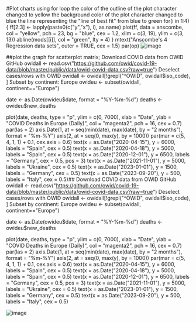 
#Plot charts using for loop
the color of the outline of the plot character changed to yellow
the background color of the plot character changed to blue
the line representing the "line of best fit" from blue to green
for(i in 1:4) {
  ff[2:3] <- lapply(paste0(c("y","x"), i), as.name)
  plot(ff, data = anscombe, col = "yellow", pch = 23, bg = "blue", cex = 1.2,
       xlim = c(3, 19), ylim = c(3, 13))
  abline(mods[[i]], col = "green", lty = 4)
}
mtext("Anscombe's 4 Regression data sets", outer = TRUE, cex = 1.5)
par(op)
![image](https://github.com/yichao2022/yichao202310.github.io/assets/113857588/bed0d4ba-a05b-49c6-84be-fdd83f7537c7)

##plot the graph for scatterplot matrix;
 Download COVID data from OWID GitHub
owidall <- read.csv("https://github.com/owid/covid-19-data/blob/master/public/data/owid-covid-data.csv?raw=true")
 Deselect cases/rows with OWID
owidall <- owidall[!grepl("^OWID", owidall$iso_code), ]
Subset by continent: Europe
owideu <- subset(owidall, continent=="Europe")

date <- as.Date(owideu$date, format = "%Y-%m-%d")
deaths <- owideu$new_deaths

plot(date, deaths, type = "p", ylim = c(0, 7000), xlab = "Date",
     ylab = "COVID Deaths in Europe (Daily)", col = "magenta2", pch = 16, 
     cex = 0.7)
par(las = 2)
axis.Date(1, at = seq(min(date), max(date), by = "2 months"), 
          format = "%m-%Y")
axis(2, at = seq(0, max(y), by = 1000))
par(mar = c(5, 4, 1, 1) + 0.1, cex.axis = 0.6)
text(x = as.Date("2020-04-15"), y = 6000, labels = "Spain", cex = 0.5)
text(x = as.Date("2020-04-18"), y = 5000, labels = "Spain", cex = 0.5)
text(x = as.Date("2020-12-01"), y = 6500, labels = "Germany", cex = 0.5,
     pos = 3)
text(x = as.Date("2021-11-01"), y = 5000, labels = "Ukraine", cex = 0.5)
text(x = as.Date("2023-01-01"), y = 1500, labels = "Germany", cex = 0.5)
text(x = as.Date("2023-09-20"), y = 500, labels = "Italy", cex = 0.5)## Download COVID data from OWID GitHub
owidall <- read.csv("https://github.com/owid/covid-19-data/blob/master/public/data/owid-covid-data.csv?raw=true")
 Deselect cases/rows with OWID
owidall <- owidall[!grepl("^OWID", owidall$iso_code), ]
 Subset by continent: Europe
owideu <- subset(owidall, continent=="Europe")

date <- as.Date(owideu$date, format = "%Y-%m-%d")
deaths <- owideu$new_deaths

plot(date, deaths, type = "p", ylim = c(0, 7000), xlab = "Date",
     ylab = "COVID Deaths in Europe (Daily)", col = "magenta2", pch = 16, 
     cex = 0.7)
par(las = 2)
axis.Date(1, at = seq(min(date), max(date), by = "2 months"), 
          format = "%m-%Y")
axis(2, at = seq(0, max(y), by = 1000))
par(mar = c(5, 4, 1, 1) + 0.1, cex.axis = 0.6)
text(x = as.Date("2020-04-15"), y = 6000, labels = "Spain", cex = 0.5)
text(x = as.Date("2020-04-18"), y = 5000, labels = "Spain", cex = 0.5)
text(x = as.Date("2020-12-01"), y = 6500, labels = "Germany", cex = 0.5,
     pos = 3)
text(x = as.Date("2021-11-01"), y = 5000, labels = "Ukraine", cex = 0.5)
text(x = as.Date("2023-01-01"), y = 1500, labels = "Germany", cex = 0.5)
text(x = as.Date("2023-09-20"), y = 500, labels = "Italy", cex = 0.5)

![image](https://github.com/yichao2022/yichao202310.github.io/assets/113857588/c8019dd1-6613-4b57-aec7-2b55d78e3774)

